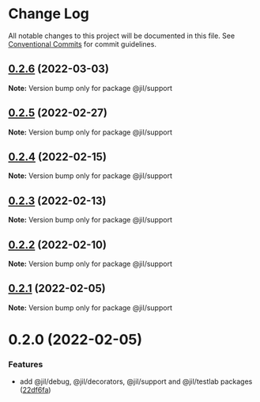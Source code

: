 # Change Log

All notable changes to this project will be documented in this file.
See [Conventional Commits](https://conventionalcommits.org) for commit guidelines.

## [0.2.6](https://github.com/jiljs/jil/compare/@jil/support@0.2.5...@jil/support@0.2.6) (2022-03-03)

**Note:** Version bump only for package @jil/support





## [0.2.5](https://github.com/jiljs/jil/compare/@jil/support@0.2.4...@jil/support@0.2.5) (2022-02-27)

**Note:** Version bump only for package @jil/support





## [0.2.4](https://github.com/jiljs/jil/compare/@jil/support@0.2.3...@jil/support@0.2.4) (2022-02-15)

**Note:** Version bump only for package @jil/support





## [0.2.3](https://github.com/jiljs/jil/compare/@jil/support@0.2.2...@jil/support@0.2.3) (2022-02-13)

**Note:** Version bump only for package @jil/support





## [0.2.2](https://github.com/jiljs/jil/compare/@jil/support@0.2.1...@jil/support@0.2.2) (2022-02-10)

**Note:** Version bump only for package @jil/support





## [0.2.1](https://github.com/jiljs/jil/compare/@jil/support@0.2.0...@jil/support@0.2.1) (2022-02-05)

**Note:** Version bump only for package @jil/support





# 0.2.0 (2022-02-05)


### Features

* add @jil/debug, @jil/decorators, @jil/support and @jil/testlab packages ([22df6fa](https://github.com/jiljs/jil/commit/22df6fad4f572e23aaca8027eab836bfcb133866))
